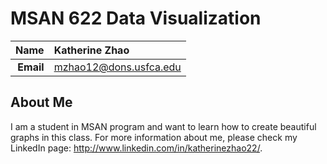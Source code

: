 MSAN 622 Data Visualization
==============================

| **Name**  | Katherine Zhao |
|----------:|:------------|
| **Email** | mzhao12@dons.usfca.edu |

## About Me ##

I am a student in MSAN program and want to learn how to create beautiful graphs in this class. For more information about me, please check my LinkedIn page: http://www.linkedin.com/in/katherinezhao22/.
